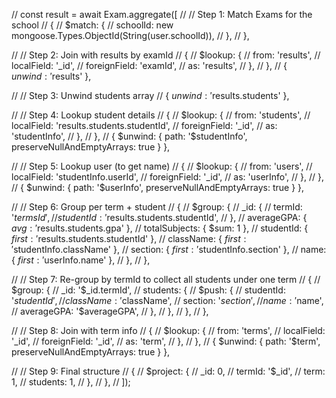 // const result = await Exam.aggregate([
// // Step 1: Match Exams for the school
// {
// $match: {
// schoolId: new mongoose.Types.ObjectId(String(user.schoolId)),
// },
// },

// // Step 2: Join with results by examId
// {
// $lookup: {
  //       from: 'results',
  //       localField: '_id',
  //       foreignField: 'examId',
  //       as: 'results',
  //     },
  //   },
  //   { $unwind: '$results' },

// // Step 3: Unwind students array
// { $unwind: '$results.students' },

// // Step 4: Lookup student details
// {
// $lookup: {
  //       from: 'students',
  //       localField: 'results.students.studentId',
  //       foreignField: '_id',
  //       as: 'studentInfo',
  //     },
  //   },
  //   { $unwind: { path: '$studentInfo', preserveNullAndEmptyArrays: true } },

// // Step 5: Lookup user (to get name)
// {
// $lookup: {
  //       from: 'users',
  //       localField: 'studentInfo.userId',
  //       foreignField: '_id',
  //       as: 'userInfo',
  //     },
  //   },
  //   { $unwind: { path: '$userInfo', preserveNullAndEmptyArrays: true } },

// // Step 6: Group per term + student
// {
// $group: {
  //       _id: {
  //         termId: '$termsId',
// studentId: '$results.students.studentId',
  //       },
  //       averageGPA: { $avg: '$results.students.gpa' },
// totalSubjects: { $sum: 1 },
  //       studentId: { $first: '$results.students.studentId' },
// className: { $first: '$studentInfo.className' },
// section: { $first: '$studentInfo.section' },
// name: { $first: '$userInfo.name' },
// },
// },

// // Step 7: Re-group by termId to collect all students under one term
// {
// $group: {
  //       _id: '$\_id.termId',
// students: {
// $push: {
  //           studentId: '$studentId',
// className: '$className',
  //           section: '$section',
// name: '$name',
  //           averageGPA: '$averageGPA',
// },
// },
// },
// },

// // Step 8: Join with term info
// {
// $lookup: {
  //       from: 'terms',
  //       localField: '_id',
  //       foreignField: '_id',
  //       as: 'term',
  //     },
  //   },
  //   { $unwind: { path: '$term', preserveNullAndEmptyArrays: true } },

// // Step 9: Final structure
// {
// $project: {
  //       _id: 0,
  //       termId: '$\_id',
// term: 1,
// students: 1,
// },
// },
// ]);
